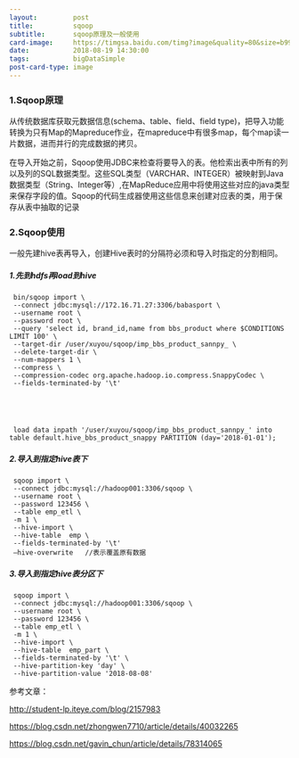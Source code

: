 ```yaml
---
layout:         post
title:          sqoop
subtitle:       sqoop原理及一般使用
card-image:     https://timgsa.baidu.com/timg?image&quality=80&size=b9999_10000&sec=1547281944&di=098d818c75ad92b06f9088cadedbb62d&imgtype=jpg&er=1&src=http%3A%2F%2Fs13.sinaimg.cn%2Fmw690%2F001c7y8Hzy7a7fw4vW44c%26amp%3B690
date:           2018-08-19 14:30:00
tags:           bigDataSimple
post-card-type: image
---
```


### 1.Sqoop原理

从传统数据库获取元数据信息(schema、table、field、field type)，把导入功能转换为只有Map的Mapreduce作业，在mapreduce中有很多map，每个map读一片数据，进而并行的完成数据的拷贝。

在导入开始之前，Sqoop使用JDBC来检查将要导入的表。他检索出表中所有的列以及列的SQL数据类型。这些SQL类型（VARCHAR、INTEGER）被映射到Java数据类型（String、Integer等）,在MapReduce应用中将使用这些对应的java类型来保存字段的值。Sqoop的代码生成器使用这些信息来创建对应表的类，用于保存从表中抽取的记录


### 2.Sqoop使用

一般先建hive表再导入，创建Hive表时的分隔符必须和导入时指定的分割相同。

##### 1.先到hdfs再load到hive



     bin/sqoop import \
     --connect jdbc:mysql://172.16.71.27:3306/babasport \
     --username root \
     --password root \
     --query 'select id, brand_id,name from bbs_product where $CONDITIONS LIMIT 100' \
     --target-dir /user/xuyou/sqoop/imp_bbs_product_sannpy_ \
     --delete-target-dir \
     --num-mappers 1 \
     --compress \
     --compression-codec org.apache.hadoop.io.compress.SnappyCodec \
     --fields-terminated-by '\t'





     load data inpath '/user/xuyou/sqoop/imp_bbs_product_sannpy_' into table default.hive_bbs_product_snappy PARTITION (day='2018-01-01');




##### 2.导入到指定hive表下



     sqoop import \
     --connect jdbc:mysql://hadoop001:3306/sqoop \
     --username root \
     --password 123456 \
     --table emp_etl \
     -m 1 \
     --hive-import \
     --hive-table  emp \
     --fields-terminated-by '\t' 
     –hive-overwrite   //表示覆盖原有数据




##### 3.导入到指定hive表分区下



     sqoop import \
     --connect jdbc:mysql://hadoop001:3306/sqoop \
     --username root \
     --password 123456 \
     --table emp_etl \
     -m 1 \
     --hive-import \
     --hive-table  emp_part \
     --fields-terminated-by '\t' \
     --hive-partition-key 'day' \
     --hive-partition-value '2018-08-08'




参考文章：

http://student-lp.iteye.com/blog/2157983

https://blog.csdn.net/zhongwen7710/article/details/40032265

https://blog.csdn.net/gavin_chun/article/details/78314065